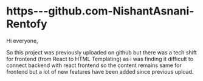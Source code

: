 # https---github.com-NishantAsnani-Rentofy



Hi everyone,


So this project was previously uploaded on github but there was a tech shift for frontend
(from React to HTML Templating) as i was finding it difficult to connect backend with react frontend so the content 
remains same for frontend but a lot of new features have been added since previous upload.
